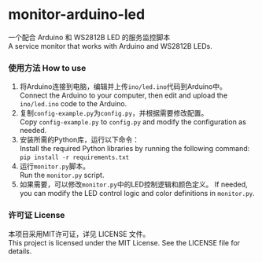 # monitor-arduino-led
一个配合 Arduino 和 WS2812B LED 的服务监控脚本  
A service monitor that works with Arduino and WS2812B LEDs.

### 使用方法 How to use
1. 将Arduino连接到电脑，编辑并上传`ino/led.ino`代码到Arduino中。  
   Connect the Arduino to your computer, then edit and upload the `ino/led.ino` code to the Arduino.
2. 复制`config-example.py`为`config.py`，并根据需要修改配置。  
   Copy `config-example.py` to `config.py` and modify the configuration as needed.
3. 安装所需的Python库，运行以下命令：  
   Install the required Python libraries by running the following command:  
   `pip install -r requirements.txt`
4. 运行`monitor.py`脚本。  
   Run the `monitor.py` script.
5. 如果需要，可以修改`monitor.py`中的LED控制逻辑和颜色定义。
   If needed, you can modify the LED control logic and color definitions in `monitor.py`.

### 许可证 License
本项目采用MIT许可证，详见 LICENSE 文件。  
This project is licensed under the MIT License. See the LICENSE file for details.
